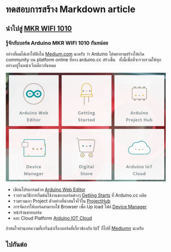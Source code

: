 # ทดสอบการสร้าง Markdown article
## นำไปสู่ [MKR WIFI 1010](https://arduitronics.github.io/articles/site/mkr1010/)
### รู้จักกับบอร์ด Arduino MKR WIFI 1010 กันหน่อย
อย่างที่ผมได้เล่าให้ฟังใน [Medium.com](https://medium.com/@mountain_a/arduino-iot-%E0%B8%A7%E0%B8%B1%E0%B8%99%E0%B8%99%E0%B8%B5%E0%B9%89%E0%B8%97%E0%B8%B3%E0%B8%AD%E0%B8%B0%E0%B9%84%E0%B8%A3%E0%B9%84%E0%B8%94%E0%B9%89%E0%B8%9A%E0%B9%89%E0%B8%B2%E0%B8%87-%E0%B8%95%E0%B8%AD%E0%B8%99%E0%B8%97%E0%B8%B5%E0%B9%88-1-%E0%B8%A0%E0%B8%B2%E0%B8%9E%E0%B8%A3%E0%B8%A7%E0%B8%A1-bf2e758a5971)   นะครับ ว่า Arduino ได้พยายามสร้างให้เกิด community บน platform online ที่ทาง arduino.cc สร้างขึ้น &nbsp; ทั้งนี้เพื่อที่จะรวบรวมให้ทุกอย่างอยู่ในหน้าเว็บเดียวกันหมด  

![Create Arduino](https://raw.githubusercontent.com/arduitronics/articles/master/img/mkr1010/createarduino.jpg)

  - เขียนโปรแกรมด้วย [Arduino Web Editor](https://create.arduino.cc/editor/)
  - รวบรวมวิธีการเริ่มต้นใช้งานของบอร์ดต่างๆ [Getiing Starts](https://create.arduino.cc/getting-started/) ที่ Arduino.cc ผลิต  
  - รวมรวมเอา Project ตัวอย่างที่น่าสนใจไว้ใน [ProjectHub](https://create.arduino.cc/projecthub)  
  - การจัดการให้บอร์ดสามารถใช้ Browser เพื่อ Up load ไฟล์ [Device Manager](https://create.arduino.cc/devices/)  
  - หน้าร้านขายบอร์ด
  - และ Cloud Platform [Arduino IOT Cloud](https://create.arduino.cc/iot/)

ถ้าสนใจอ่านบทความที่เกริ่นนำเรื่องบอร์ดที่เกี่ยวข้องกับ IoT ก็ไปที่ [Mediumn](https://medium.com/@mountain_a) นะครับ




## ไปกันต่อ
